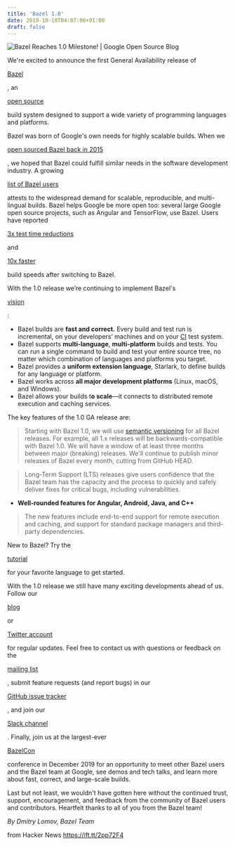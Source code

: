 ```yaml
---
title: 'Bazel 1.0'
date: 2019-10-18T04:07:00+01:00
draft: false
---
```


![](https://opensource.google.com/assets/static/images/home/blog/blog_image_1.jpg "Bazel Reaches 1.0 Milestone! | Google Open Source Blog")  

We're excited to announce the first General Availability release of 

[Bazel](http://bazel.build/)

, an 

[open source](https://github.com/bazelbuild/bazel)

build system designed to support a wide variety of programming languages and platforms.

Bazel was born of Google's own needs for highly scalable builds. When we

[open sourced Bazel back in 2015](https://opensource.googleblog.com/2015/09/building-build-system-bazel-reaches-beta.html)

, we hoped that Bazel could fulfill similar needs in the software development industry. A growing

[list of Bazel users](https://github.com/bazelbuild/bazel/wiki/Bazel-Users)

attests to the widespread demand for scalable, reproducible, and multi-lingual builds. Bazel helps Google be more open too: several large Google open source projects, such as Angular and TensorFlow, use Bazel. Users have reported

[3x test time reductions](https://databricks.com/blog/2019/07/23/fast-parallel-testing-at-databricks-with-bazel.html)

and

[10x faster](https://redfin.engineering/we-switched-from-maven-to-bazel-and-builds-got-10x-faster-b265a7845854)

build speeds after switching to Bazel.

With the 1.0 release we’re continuing to implement Bazel's

[vision](https://docs.bazel.build/versions/master/bazel-vision.html)

:

*   Bazel builds are **fast and correct.** Every build and test run is incremental, on your developers’ machines and on your [CI](https://en.wikipedia.org/wiki/Continuous_integration) test system.
*   Bazel supports **multi-language**, **multi-platform** builds and tests. You can run a single command to build and test your entire source tree, no matter which combination of languages and platforms you target.
*   Bazel provides a **uniform extension language**, Starlark, to define builds for any language or platform.
*   Bazel works across **all major development platforms** (Linux, macOS, and Windows).
*   Bazel allows your builds t**o scale**—it connects to distributed remote execution and caching services.

The key features of the 1.0 GA release are:

> Starting with Bazel 1.0, we will use [semantic versioning](https://blog.bazel.build/2019/06/06/Bazel-Semantic-Versioning.html) for all Bazel releases. For example, all 1.x releases will be backwards-compatible with Bazel 1.0. We will have a window of at least three months between major (breaking) releases. We'll continue to publish minor releases of Bazel every month, cutting from GitHub HEAD.

> Long-Term Support (LTS) releases give users confidence that the Bazel team has the capacity and the process to quickly and safely deliver fixes for critical bugs, including vulnerabilities.

*   **Well-rounded features for Angular, Android, Java, and C++**

> The new features include end-to-end support for remote execution and caching, and support for standard package managers and third-party dependencies.

New to Bazel? Try the

[tutorial](https://docs.bazel.build/versions/1.0.0/getting-started.html)

for your favorite language to get started.

With the 1.0 release we still have many exciting developments ahead of us. Follow our 

[blog](https://blog.bazel.build/)

or

[Twitter account](https://twitter.com/bazelbuild)

for regular updates. Feel free to contact us with questions or feedback on the 

[mailing list](https://groups.google.com/forum/#!forum/bazel-discuss)

, submit feature requests (and report bugs) in our

[GitHub issue tracker](https://github.com/bazelbuild/bazel/issues)

, and join our

[Slack channel](https://slack.bazel.build/)

. Finally, join us at the largest-ever

[BazelCon](https://events.withgoogle.com/bazelcon-2019/)

conference in December 2019 for an opportunity to meet other Bazel users and the Bazel team at Google, see demos and tech talks, and learn more about fast, correct, and large-scale builds.

Last but not least, we wouldn't have gotten here without the continued trust, support, encouragement, and feedback from the community of Bazel users and contributors. Heartfelt thanks to all of you from the Bazel team!

_By Dmitry Lomov, Bazel Team_

  
  
from Hacker News https://ift.tt/2pp72F4